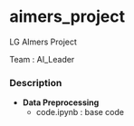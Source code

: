 # aimers_project
LG AImers Project

Team : AI_Leader

### Description
- **Data Preprocessing**
  - code.ipynb : base code
